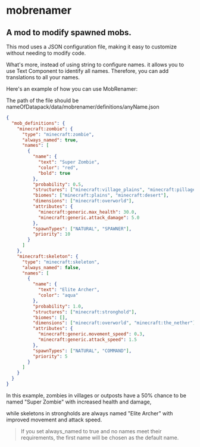 # mobrenamer

## A mod to modify spawned mobs.

This mod uses a JSON configuration file, making it easy to customize without needing to modify code.

What's more, instead of using string to configure names.
it allows you to use Text Component to identify all names.
Therefore, you can add translations to all your names.

Here's an example of how you can use MobRenamer:

The path of the file should be nameOfDatapack/data/mobrenamer/definitions/anyName.json
```json
{
  "mob_definitions": {
    "minecraft:zombie": {
      "type": "minecraft:zombie",
      "always_named": true,
      "names": [
        {
          "name": {
            "text": "Super Zombie",
            "color": "red",
            "bold": true
          },
          "probability": 0.5,
          "structures": ["minecraft:village_plains", "minecraft:pillager_outpost"],
          "biomes": ["minecraft:plains", "minecraft:desert"],
          "dimensions": ["minecraft:overworld"],
          "attributes": {
            "minecraft:generic.max_health": 30.0,
            "minecraft:generic.attack_damage": 5.0
          },
          "spawnTypes": ["NATURAL", "SPAWNER"],
          "priority": 10
        }
      ]
    },
    "minecraft:skeleton": {
      "type": "minecraft:skeleton",
      "always_named": false,
      "names": [
        {
          "name": {
            "text": "Elite Archer",
            "color": "aqua"
          },
          "probability": 1.0,
          "structures": ["minecraft:stronghold"],
          "biomes": [],
          "dimensions": ["minecraft:overworld", "minecraft:the_nether"],
          "attributes": {
            "minecraft:generic.movement_speed": 0.3,
            "minecraft:generic.attack_speed": 1.5
          },
          "spawnTypes": ["NATURAL", "COMMAND"],
          "priority": 5
        }
      ]
    }
  }
}
```
In this example, zombies in villages or outposts have a 50% chance to be named "Super Zombie" with increased health and damage,

while skeletons in strongholds are always named "Elite Archer" with improved movement and attack speed.

> If you set always_named to true and no names meet their requirements, the first name will be chosen as the default name.
